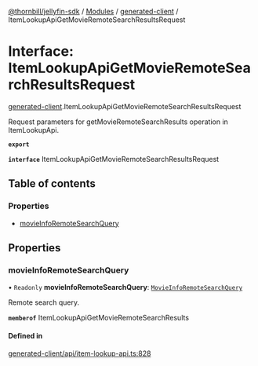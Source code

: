 [@thornbill/jellyfin-sdk](../README.md) / [Modules](../modules.md) / [generated-client](../modules/generated_client.md) / ItemLookupApiGetMovieRemoteSearchResultsRequest

# Interface: ItemLookupApiGetMovieRemoteSearchResultsRequest

[generated-client](../modules/generated_client.md).ItemLookupApiGetMovieRemoteSearchResultsRequest

Request parameters for getMovieRemoteSearchResults operation in ItemLookupApi.

**`export`**

**`interface`** ItemLookupApiGetMovieRemoteSearchResultsRequest

## Table of contents

### Properties

- [movieInfoRemoteSearchQuery](generated_client.ItemLookupApiGetMovieRemoteSearchResultsRequest.md#movieinforemotesearchquery)

## Properties

### movieInfoRemoteSearchQuery

• `Readonly` **movieInfoRemoteSearchQuery**: [`MovieInfoRemoteSearchQuery`](generated_client.MovieInfoRemoteSearchQuery.md)

Remote search query.

**`memberof`** ItemLookupApiGetMovieRemoteSearchResults

#### Defined in

[generated-client/api/item-lookup-api.ts:828](https://github.com/thornbill/jellyfin-sdk-typescript/blob/029620a/src/generated-client/api/item-lookup-api.ts#L828)
